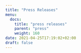 ```yaml
---
title: "Press Releases"
menu:
  docs:
    title: "press releases"
    parent: "press"
    weight: 160
date: 2021-04-25T17:19:02+02:00
draft: false
---
```


